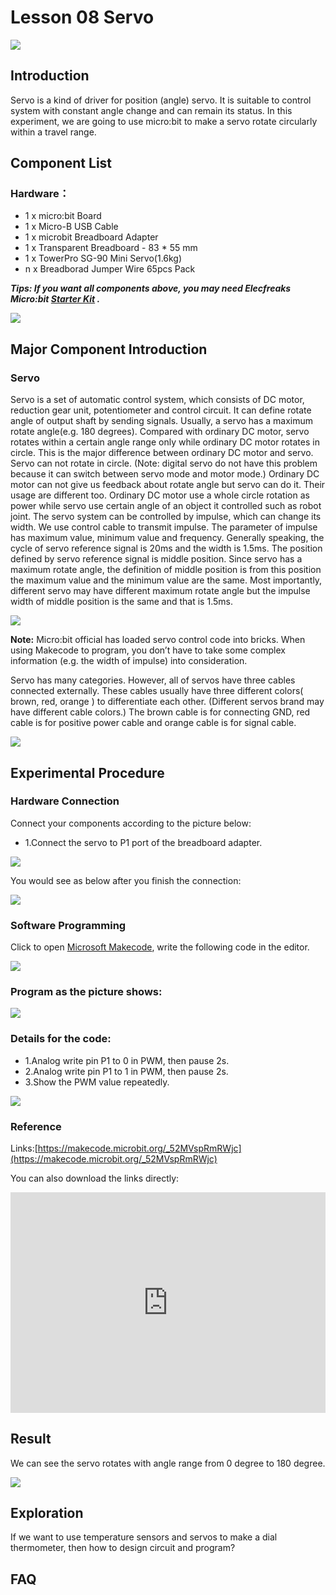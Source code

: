 # Lesson 08 Servo 

 ![](./images/DuxosEs.jpg)

## Introduction


Servo is a kind of driver for position (angle) servo. It is suitable to control system with constant angle change and can remain its status. In this experiment, we are going to use micro:bit to make a servo rotate circularly within a travel range.

## Component List


### Hardware：

- 1 x micro:bit Board
- 1 x Micro-B USB Cable
- 1 x microbit Breadboard Adapter
- 1 x Transparent Breadboard - 83 * 55 mm
- 1 x TowerPro SG-90 Mini Servo(1.6kg)
- n x Breadborad Jumper Wire 65pcs Pack

***Tips: If you want all components above, you may need Elecfreaks Micro:bit [Starter Kit](https://www.elecfreaks.com/micro-bit-starter-kit.html)  .***

![](./images/W4tseua.jpg)

## Major Component Introduction


### Servo  

Servo is a set of automatic control system, which consists of DC motor, reduction gear unit, potentiometer and control circuit. It can define rotate angle of output shaft by sending signals. Usually, a servo has a maximum rotate angle(e.g. 180 degrees). Compared with ordinary DC motor, servo rotates within a certain angle range only while ordinary DC motor rotates in circle. This is the major difference between ordinary DC motor and servo. Servo can not rotate in circle. (Note: digital servo do not have this problem because it can switch between servo mode and motor mode.) Ordinary DC motor can not give us feedback about rotate angle but servo can do it. Their usage are different too. Ordinary DC motor use a whole circle rotation as power while servo use certain angle of an object it controlled such as robot joint. The servo system can be controlled by impulse, which can change its width. We use control cable to transmit impulse. The parameter of impulse has maximum value, minimum value and frequency. Generally speaking, the cycle of servo reference signal is 20ms and the width is 1.5ms. The position defined by servo reference signal is middle position. Since servo has a maximum rotate angle, the definition of middle position is from this position the maximum value and the minimum value are the same. Most importantly, different servo may have different maximum rotate angle but the impulse width of middle position is the same and that is 1.5ms.

![](./images/btuF5m0.jpg)

****Note:**** Micro:bit official has loaded servo control code into bricks. When using Makecode to program, you don’t have to take some complex information (e.g. the width of impulse) into consideration.

Servo has many categories. However, all of servos have three cables connected externally. These cables usually have three different colors( brown, red, orange ) to differentiate each other. (Different servos brand may have different cable colors.) The brown cable is for connecting GND, red cable is for positive power cable and orange cable is for signal cable.  

![](./images/8sQBiV7.jpg)

## Experimental Procedure

### Hardware Connection
Connect your components according to the picture below: 
- 1.Connect the servo to P1 port of the breadboard adapter.

![](./images/csCETYN.jpg)

You would see as below after you finish the connection: 

![](./images/ZaV3kW3.jpg)

### Software Programming

Click to open [Microsoft Makecode](https://makecode.microbit.org/), write the following code in the editor.

![](./images/JHZUvh2.png)

### Program as the picture shows:

![](./images/n3a7WcM.png)

### Details for the code:
- 1.Analog write pin P1 to 0 in PWM, then pause 2s.
- 2.Analog write pin P1 to 1 in PWM, then pause 2s.
- 3.Show the PWM value repeatedly.

![](./images/n3a7WcM.png)

### Reference
Links:[https://makecode.microbit.org/_52MVspRmRWjc](https://makecode.microbit.org/_52MVspRmRWjc)

You can also download the links directly:

<div style="position:relative;height:0;padding-bottom:70%;overflow:hidden;"><iframe style="position:absolute;top:0;left:0;width:100%;height:100%;" src="https://makecode.microbit.org/#pub:_52MVspRmRWjc" frameborder="0" sandbox="allow-popups allow-forms allow-scripts allow-same-origin"></iframe></div>  

## Result

We can see the servo rotates with angle range from 0 degree to 180 degree.

![](./images/baPL7VS.gif)


## Exploration

If we want to use temperature sensors and servos to make a dial thermometer, then how to design circuit and program? 

## FAQ





